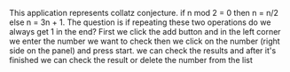 This application represents collatz conjecture. if n mod 2 = 0 then n = n/2 else n = 3n + 1. The question is if repeating these two operations do we always get 1 in the end? 
First we click the add button and in the left corner we enter the number we want to check then we click on the number (right side on the panel) and press start.
we can check the results and after it's finished we can check the result or delete the number from the list
